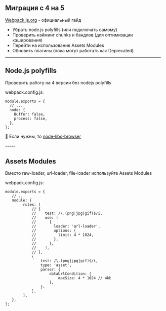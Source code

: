 ## Миграция с 4 на 5
[Webpack.js.org](https://webpack.js.org/migrate/5/) - официальный гайд
- Убрать node.js polyfills (или подключать самому) <!-- .element: class="fragment" -->
- Проверить нэйминг chunks и бандлов (для оптимизации кэширования) <!-- .element: class="fragment" -->
- Перейти на использование Assets Modules <!-- .element: class="fragment" -->
- Обновить плагины (пока могут работать как Deprecated) <!-- .element: class="fragment" -->
-----
<!-- .slide: data-menu-title="Node.js polyfills" -->
<h2 data-id="code-title">Node.js polyfills</h2>
<p data-id="code-description" class="reveal r-hstack justify-start">Проверить работу на 4 версии без nodejs polyfills</p>
<p data-id="code-filename" class="reveal r-hstack justify-start">webpack.config.js:</p>
<pre data-id="code-animation"><code class="javascript" data-trim>module.exports = {
  // ...
  node: {
    Buffer: false,
    process: false,
  },
};
</code></pre>
<p class="reveal fragment r-hstack justify-start">🧐&nbsp;Если нужны, то&nbsp;<a href="https://github.com/webpack/node-libs-browser">node-libs-browser</a></p>
-----
<!-- .slide: data-menu-title="Assets Modules" -->
<h2 data-id="code-title">Assets Modules</h2>
<p class="reveal r-hstack justify-start">Вместо raw-loader, url-loader, file-loader используйте Assets Modules</p>
<p data-id="code-filename" class="reveal r-hstack justify-start">webpack.config.js:</p>
<pre data-id="code-animation"><code class="javascript" data-trim data-line-numbers="|5-15|16-24">module.exports = {
   // ...
   module: {
        rules: [
            // {
            //    test: /\.(png|jpg|gif)$/i,
            //    use: [
            //      {
            //        loader: 'url-loader',
            //        options: {
            //          limit: 4 * 1024,
            //        },
            //      },
            //    ],
            // },
            {
                test: /\.(png|jpg|gif)$/i,
                type: 'asset',
                parser: {
                    dataUrlCondition: {
                        maxSize: 4 * 1024 // 4kb
                    },
                }.
            },
        ],
   },
};
</code></pre>
